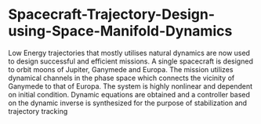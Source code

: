 # Spacecraft-Trajectory-Design-using-Space-Manifold-Dynamics
Low Energy trajectories that mostly utilises natural dynamics are now used to design successful and efficient missions. A single spacecraft is designed to orbit moons of Jupiter, Ganymede and Europa. The mission utilizes dynamical channels in the phase space which connects the vicinity of Ganymede to that of Europa. The system is highly nonlinear and dependent on initial condition. Dynamic equations are obtained and a controller based on the dynamic inverse is synthesized for the purpose of stabilization and trajectory tracking
